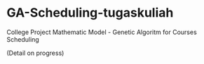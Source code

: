 # GA-Scheduling-tugaskuliah
College Project Mathematic Model - Genetic Algoritm for Courses Scheduling


(Detail on progress) 
